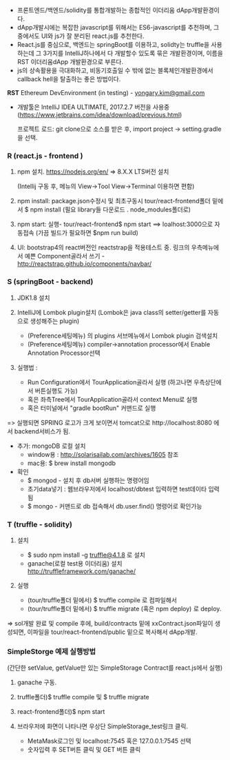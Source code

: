 
- 프론트엔드/백엔드/solidity를 통합개발하는 종합적인 이더리움 dApp개발환경이다.
- dApp개발시에는 복잡한 javascript를 위해서는 ES6-javascript를 추천하며, 그 중에서도 UI와 js가 잘 분리된 react.js를 추천한다.
- React.js를 중심으로, 백엔드는 springBoot를 이용하고, solidty는 truffle을 사용하는데
그 3가지를 IntelliJ하나에서 다 개발할수 있도록 묶은 개발환경이며, 이름을 RST 이더리움dApp 개발환경으로 부른다.
-  js의 상속활용을 극대화하고, 비동기호출일 수 밖에 없는 블록체인개발환경에서 callback hell을 탈출하는 좋은 방법이다.


**RST** Ethereum DevEnvironment (in testing) - yongary.kim@gmail.com

- 개발툴은 IntelliJ IDEA ULTIMATE,  2017.2.7 버전을 사용중 
  (https://www.jetbrains.com/idea/download/previous.html)
  
  프로젝트 로드: git clone으로 소스를 받은 후,  import project -> setting.gradle을 선택.  

### R (react.js - frontend )

1. npm 설치. https://nodejs.org/en/ ⇒ 8.X.X LTS버전 설치
  
   (Intellij 구동 후, 메뉴의 View->Tool View->Terminal 이용하면 편함)
   
2. npm install:  package.json수정시 및 최초구동시  tour/react-frontend폴더 밑에서 $ npm install  (필요 library들 다운로드 . node_modules폴더로)
3. npm start:    실행- tour/react-frontend$ npm start   ==> loalhost:3000으로 자동접속
    (가끔 빌드가 필요하면      $npm run build) 

4. UI: bootstrap4의 react버전인 reactstrap을 적용테스트 중.
링크의 우측메뉴에서 예쁜 Component골라서 쓰기 -  http://reactstrap.github.io/components/navbar/


### S (springBoot - backend)

1. JDK1.8  설치
2. IntelliJ에 Lombok plugin설치  (Lombok은 java class의 setter/getter를 자동으로 생성해주는 plugin) 
    - (Preference세팅메뉴) 의 plugins 서브메뉴에서 Lombok plugin 검색설치
    - (Preference세팅메뉴)  compiler->annotation processor에서 Enable Annotation Processor선택 

3. 실행법 :

   * Run Configuration에서 TourApplication골라서 실행 (하고나면 우측상단에서 버튼실행도 가능)
   * 혹은 좌측Tree에서 TourApplication골라서 context Menu로 실행 
   * 혹은 터미널에서 "gradle bootRun" 커맨드로 실행

 => 실행되면 SPRING 로고가 크게 보이면서 tomcat으로 http://localhost:8080 에서 backend서비스가 됨.

* 추가: mongoDB 로컬 설치
    - window용 : http://solarisailab.com/archives/1605 참조
    - mac용: $ brew install mongodb
* 확인 
    - $ mongod  - 설치 후 db서버 실행하는 명령어임
    - 초기data넣기 :  웹브라우저에서 localhost/dbtest   입력하면 test데이타 입력됨
    - $ mongo - 커맨드로 db 접속해서 db.user.find() 명령어로 확인가능


### T (truffle - solidity)

1. 설치

   * $ sudo npm install -g truffle@4.1.8  로 설치
   * ganache(로컬 test용 이더리움) 설치  http://truffleframework.com/ganache/
  
2. 실행

   * (tour/truffle폴더 밑에서)  $ truffle compile 로 컴파일해서
   * (tour/truffle폴더 밑에서)  $ truffle migrate (혹은 npm deploy) 로 deploy.

  => sol개발 완료 및 compile 후에, build/contracts 밑에 xxContract.json파일이 생성되면, 이파일을 tour/react-frontend/public 밑으로 복사해서 dApp개발.



### SimpleStorge 예제 실행방법 ###
(간단한 setValue, getValue만 있는 SimpleStorage Contract를 react.js에서 실행)

1. ganache 구동.

2. truffle폴더)$ truffle compile 및 $ truffle migrate

3. react-frontend폴더)$ npm start  

4. 브라우저에 화면이 나타나면  우상단 SimpleStorage_test링크 클릭.

    - MetaMask로그인 및 localhost:7545 혹은 127.0.0.1:7545 선택
    - 숫자입력 후 SET버튼 클릭 및 GET 버튼 클릭
